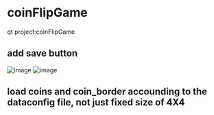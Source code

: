 # coinFlipGame
qt project:coinFlipGame

## add save button
![image](https://user-images.githubusercontent.com/78313741/237012540-5fd0ba26-b04f-4f9d-98be-3a5d6cf834c2.png)
![image](https://user-images.githubusercontent.com/78313741/237012573-f2bdebc1-614d-4dd7-a2d4-a2c9a5065347.png)


## load coins and coin_border accounding to the dataconfig file, not just fixed size of 4X4


